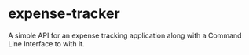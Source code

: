 # expense-tracker
A simple API for an expense tracking application along with a Command Line Interface to with it.

